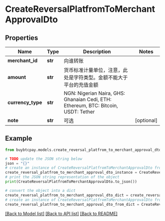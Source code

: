 # CreateReversalPlatfromToMerchantApprovalDto


## Properties

Name | Type | Description | Notes
------------ | ------------- | ------------- | -------------
**merchant_id** | **str** | 向谁转账 | 
**amount** | **str** | 货币标准计量单位，注意，此处是字符类型。金额不能大于平台的充值金额 | 
**currency_type** | **str** | NGN: Nigerian Naira, GHS: Ghanaian Cedi, ETH: Ethereum, BTC: Bitcoin, USDT: Tether | 
**note** | **str** | 可选 | [optional] 

## Example

```python
from buybtcpay.models.create_reversal_platfrom_to_merchant_approval_dto import CreateReversalPlatfromToMerchantApprovalDto

# TODO update the JSON string below
json = "{}"
# create an instance of CreateReversalPlatfromToMerchantApprovalDto from a JSON string
create_reversal_platfrom_to_merchant_approval_dto_instance = CreateReversalPlatfromToMerchantApprovalDto.from_json(json)
# print the JSON string representation of the object
print(CreateReversalPlatfromToMerchantApprovalDto.to_json())

# convert the object into a dict
create_reversal_platfrom_to_merchant_approval_dto_dict = create_reversal_platfrom_to_merchant_approval_dto_instance.to_dict()
# create an instance of CreateReversalPlatfromToMerchantApprovalDto from a dict
create_reversal_platfrom_to_merchant_approval_dto_from_dict = CreateReversalPlatfromToMerchantApprovalDto.from_dict(create_reversal_platfrom_to_merchant_approval_dto_dict)
```
[[Back to Model list]](../README.md#documentation-for-models) [[Back to API list]](../README.md#documentation-for-api-endpoints) [[Back to README]](../README.md)



